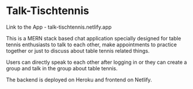 # Talk-Tischtennis

Link to the App - talk-tischtennis.netlify.app

This is a MERN stack based chat application specially designed for table tennis enthusiasts to talk to each other, 
make appointments to practice together or just to discuss about table tennis related things. 

Users can directly speak to each other after logging in or they can create a group and talk in the group about table tennis.



The backend is deployed on Heroku and frontend on Netlify. 
